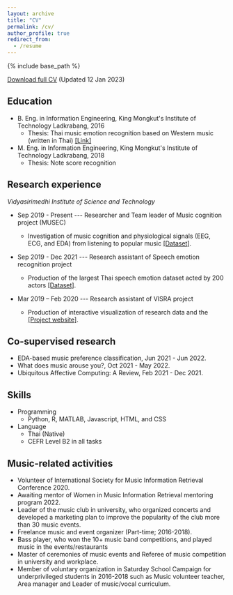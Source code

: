 ```yaml
---
layout: archive
title: "CV"
permalink: /cv/
author_profile: true
redirect_from:
  - /resume
---
```


{% include base_path %}

[Download full CV](https://drive.google.com/open?id=1LvZ3vvuR1KAmrzcuWGJYkL-c2yZ2f5If&authuser=soravitt.sang%40gmail.com&usp=drive_fs) (Updated 12 Jan 2023)

## Education

* B. Eng. in Information Engineering, King Mongkut's Institute of Technology Ladkrabang, 2016
  * Thesis: Thai music emotion recognition based on Western music (written in Thai) [[Link]](https://opac.lib.kmitl.ac.th/catalog/BibItem.aspx?BibID=b00273711)
* M. Eng. in Information Engineering, King Mongkut's Institute of Technology Ladkrabang, 2018
  * Thesis: Note score recognition
<!-- * Ph.D in Version Control Theory, GitHub University, 2018 (expected) -->

## Research experience

*Vidyasirimedhi Institute of Science and Technology*
* Sep 2019 - Present --- Researcher and Team leader of Music cognition project (MUSEC)
  * Investigation of music cognition and physiological signals (EEG, ECG, and EDA) from listening to popular music [[Dataset]](https://github.com/IoBT-VISTEC/MUSEC).
  <!-- * Supervisor: Asst. Prof. Dr. Theerawit Wilaiprasitporn -->
  
* Sep 2019 - Dec 2021 --- Research assistant of Speech emotion recognition project
  * Production of the largest Thai speech emotion dataset acted by 200 actors [[Dataset]](https://github.com/vistec-AI/dataset-releases/releases/tag/v1).

* Mar 2019 – Feb 2020 --- Research assistant of VISRA project 
  * Production of interactive visualization of research data and the [[Project website]](https://visra.vistec.ac.th).

## Co-supervised research
<!-- * Benchmarking Time-Frequency Representation Methods in EEG-based Music Preference Recognition Using Deep Learning Approach, Jun 2022 - Present. -->
* EDA-based music preference classification, Jun 2021 - Jun 2022.
* What does music arouse you?, Oct 2021 - May 2022.
* Ubiquitous Affective Computing: A Review, Feb 2021 - Dec 2021.

## Skills
* Programming
  * Python, R, MATLAB, Javascript, HTML, and CSS
* Language 
  * Thai (Native)
  * CEFR Level B2 in all tasks

## Music-related activities

  * Volunteer of International Society for Music Information Retrieval Conference 2020.
  * Awaiting mentor of Women in Music Information Retrieval mentoring program 2022.
  * Leader of the music club in university, who organized concerts and developed a marketing plan to improve the popularity of the club more than 30 music events.
  * Freelance music and event organizer (Part-time; 2016-2018).
  * Bass player, who won the 10+ music band competitions, and played music in the events/restaurants 
  * Master of ceremonies of music events and Referee of music competition in university and workplace.
  * Member of voluntary organization in Saturday School Campaign for underprivileged students in 2016-2018 such as Music volunteer teacher, Area manager and Leader of music/vocal curriculum.